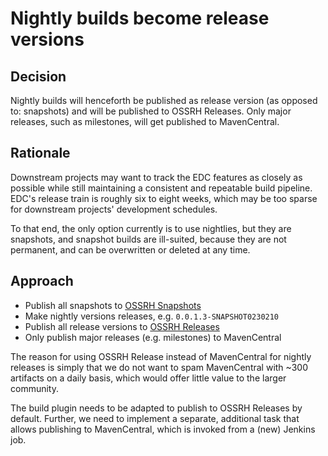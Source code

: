 # Nightly builds become release versions

## Decision

Nightly builds will henceforth be published as release version (as opposed to: snapshots) and will be published to OSSRH
Releases.
Only major releases, such as milestones, will get published to MavenCentral.

## Rationale

Downstream projects may want to track the EDC features as closely as possible while still maintaining a consistent and
repeatable build pipeline. EDC's release train is roughly six to eight weeks, which may be too sparse for downstream
projects' development schedules.

To that end, the only option currently is to use nightlies, but they are snapshots, and snapshot builds are ill-suited,
because they are not permanent, and can be overwritten or deleted at any time.

## Approach

- Publish all snapshots to [OSSRH Snapshots](https://oss.sonatype.org/content/repositories/snapshots/)
- Make nightly versions releases, e.g. `0.0.1.3-SNAPSHOT0230210`
- Publish all release versions to [OSSRH Releases](https://oss.sonatype.org/content/repositories/releases/)
- Only publish major releases (e.g. milestones) to MavenCentral

The reason for using OSSRH Release instead of MavenCentral for nightly releases is simply that we do not want to spam
MavenCentral with ~300 artifacts on a daily basis, which would offer little value to the larger community.

The build plugin needs to be adapted to publish to OSSRH Releases by default. Further, we need to implement a separate,
additional task that allows publishing to MavenCentral, which is invoked from a (new) Jenkins job.
